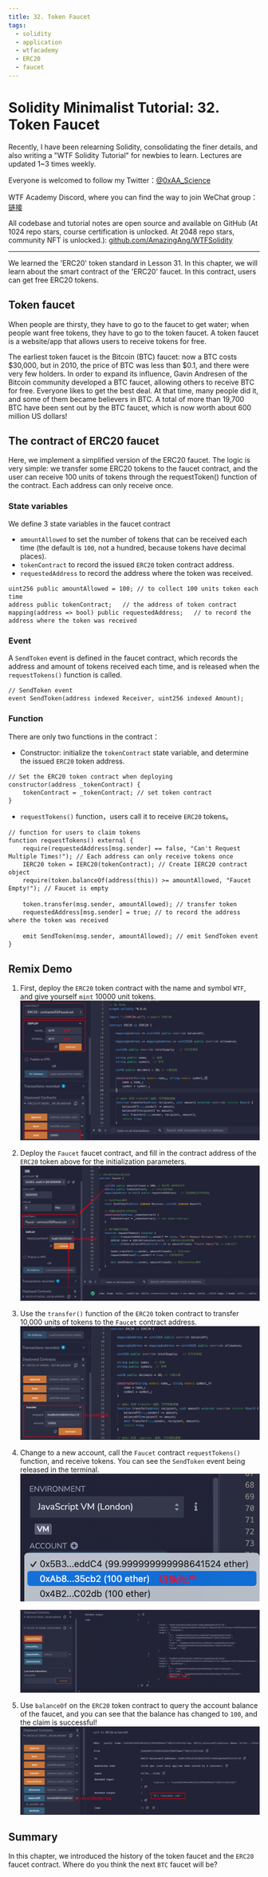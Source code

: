 ```yaml
---
title: 32. Token Faucet
tags:
  - solidity
  - application
  - wtfacademy
  - ERC20
  - faucet
---
```


# Solidity Minimalist Tutorial: 32. Token Faucet

Recently, I have been relearning Solidity, consolidating the finer details, and also writing a "WTF Solidity Tutorial" for newbies to learn. Lectures are updated 1~3 times weekly.

Everyone is welcomed to follow my Twitter：[@0xAA_Science](https://twitter.com/0xAA_Science)

WTF Academy Discord, where you can find the way to join WeChat group：[链接](https://discord.gg/5akcruXrsk)

All codebase and tutorial notes are open source and available on GitHub (At 1024 repo stars, course certification is unlocked. At 2048 repo stars, community NFT is unlocked.): [github.com/AmazingAng/WTFSolidity](https://github.com/AmazingAng/WTFSolidity)

-----

We learned the 'ERC20' token standard in Lesson 31. In this chapter, we will learn about the smart contract of the 'ERC20' faucet. In this contract, users can get free ERC20 tokens.

## Token faucet

When people are thirsty, they have to go to the faucet to get water; when people want free tokens, they have to go to the token faucet. A token faucet is a website/app that allows users to receive tokens for free.

The earliest token faucet is the Bitcoin (BTC) faucet: now a BTC costs \$30,000, but in 2010, the price of BTC was less than $0.1, and there were very few holders. In order to expand its influence, Gavin Andresen of the Bitcoin community developed a BTC faucet, allowing others to receive BTC for free. Everyone likes to get the best deal. At that time, many people did it, and some of them became believers in BTC. A total of more than 19,700 BTC have been sent out by the BTC faucet, which is now worth about 600 million US dollars!

## The contract of ERC20 faucet

Here, we implement a simplified version of the ERC20 faucet. The logic is very simple: we transfer some ERC20 tokens to the faucet contract, and the user can receive 100 units of tokens through the requestToken() function of the contract. Each address can only receive once.

### State variables

We define 3 state variables in the faucet contract

- `amountAllowed` to set the number of tokens that can be received each time (the default is `100`, not a hundred, because tokens have decimal places).
- `tokenContract` to record the issued `ERC20` token contract address.
- `requestedAddress` to record the address where the token was received.

```solidity
uint256 public amountAllowed = 100; // to collect 100 units token each time
address public tokenContract;   // the address of token contract
mapping(address => bool) public requestedAddress;   // to record the address where the token was received
```

### Event

A `SendToken` event is defined in the faucet contract, which records the address and amount of tokens received each time, and is released when the `requestTokens()` function is called.

```solidity
// SendToken event   
event SendToken(address indexed Receiver, uint256 indexed Amount); 
```

### Function

There are only two functions in the contract：

- Constructor: initialize the `tokenContract` state variable, and determine the issued `ERC20` token address.
```solidity
// Set the ERC20 token contract when deploying
constructor(address _tokenContract) {
	tokenContract = _tokenContract; // set token contract
}
```

- `requestTokens()` function，users call it to receive `ERC20` tokens。

```solidity
// function for users to claim tokens
function requestTokens() external {
    require(requestedAddress[msg.sender] == false, "Can't Request Multiple Times!"); // Each address can only receive tokens once
    IERC20 token = IERC20(tokenContract); // Create IERC20 contract object
    require(token.balanceOf(address(this)) >= amountAllowed, "Faucet Empty!"); // Faucet is empty

    token.transfer(msg.sender, amountAllowed); // transfer token
    requestedAddress[msg.sender] = true; // to record the address where the token was received 
    
    emit SendToken(msg.sender, amountAllowed); // emit SendToken event
}
```

## Remix Demo

1. First, deploy the `ERC20` token contract with the name and symbol `WTF`, and give yourself `mint` 10000 unit tokens.
    ![deploy`ERC20`](./img/32-1.png)

2. Deploy the `Faucet` faucet contract, and fill in the contract address of the `ERC20` token above for the initialization parameters.
    ![deploy`Faucet`faucet contract](./img/32-2.png)

3. Use the `transfer()` function of the `ERC20` token contract to transfer 10,000 units of tokens to the `Faucet` contract address.
    ![transfer funds to the `Faucet` faucet contract](./img/32-3.png)

4. Change to a new account, call the `Faucet` contract `requestTokens()` function, and receive tokens. You can see the `SendToken` event being released in the terminal.                 
    ![switch account](./img/32-4.png)

    ![requestToken](./img/32-5.png)

5. Use `balanceOf` on the `ERC20` token contract to query the account balance of the faucet, and you can see that the balance has changed to `100`, and the claim is successful!
    ![the claim is successful](./img/32-6.png)

## Summary

In this chapter, we introduced the history of the token faucet and the `ERC20` faucet contract. Where do you think the next `BTC` faucet will be?